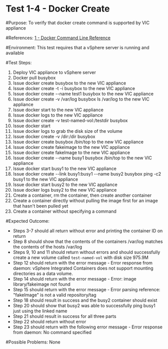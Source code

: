 Test 1-4 - Docker Create
=======

#Purpose:
To verify that docker create command is supported by VIC appliance

#References:
[1 - Docker Command Line Reference](https://docs.docker.com/engine/reference/commandline/create/)

#Environment:
This test requires that a vSphere server is running and available

#Test Steps:
1. Deploy VIC appliance to vSphere server
2. Docker pull busybox
3. Issue docker create busybox to the new VIC appliance
4. Issue docker create -t -i busybox to the new VIC appliance
5. Issue docker create --name test1 busybox to the new VIC appliance
6. Issue docker create -v /var/log busybox ls /var/log to the new VIC appliance
7. Issue docker start <containerID> to the new VIC appliance
8. Issue docker logs <containerID> to the new VIC appliance
9. Issue docker create -v test-named-vol:/testdir busybox
10. Issue docker start <containerID>
11. Issue docker logs <containerID> to grab the disk size of the volume
12. Issue docker create -v /dir:/dir busybox
13. Issue docker create busybox /bin/top to the new VIC appliance
14. Issue docker create fakeimage to the new VIC appliance
15. Issue docker create fakeImage to the new VIC appliance
16. Issue docker create --name busy1 busybox /bin/top to the new VIC appliance
17. Issue docker start busy1 to the new VIC appliance
18. Issue docker create --link busy1:busy1 --name busy2 busybox ping -c2 busy1 to the new VIC appliance
19. Issue docker start busy2 to the new VIC appliance
20. Issue docker logs busy2 to the new VIC appliance
21. Create a container, rm the container, then create another container
22. Create a container directly without pulling the image first for an image that hasn't been pulled yet
23. Create a container without specifying a command

#Expected Outcome:
* Steps 3-7 should all return without error and printing the container ID on return
* Step 8 should show that the contents of the containers /var/log matches the contents of the hosts /var/log
* Steps 9, 10 and 11 should return without errors and should successfully create a new volume called `test-named-vol` with disk size 975.9M
* Step 12 should return with the error message - Error response from daemon: vSphere Integrated Containers does not support mounting directories as a data volume.
* Step 14 should return with the error message - Error: image library/fakeimage not found
* Step 15 should return with the error message - Error parsing reference: "fakeImage" is not a valid repository/tag
* Step 18 should result in success and the busy2 container should exist
* Step 20 should show that busy2 was able to successfully ping busy1 just using the linked name
* Step 21 should result in success for all three parts
* Step 22 should return without error
* Step 23 should return with the following error message - Error response from daemon: No command specified

#Possible Problems:
None